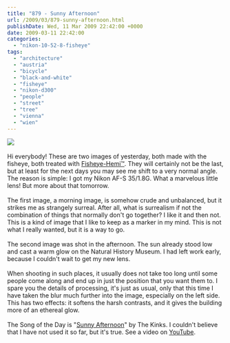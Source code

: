 ```yaml
---
title: "879 - Sunny Afternoon"
url: /2009/03/879-sunny-afternoon.html
publishDate: Wed, 11 Mar 2009 22:42:00 +0000
date: 2009-03-11 22:42:00
categories: 
  - "nikon-10-52-8-fisheye"
tags: 
  - "architecture"
  - "austria"
  - "bicycle"
  - "black-and-white"
  - "fisheye"
  - "nikon-d300"
  - "people"
  - "street"
  - "tree"
  - "vienna"
  - "wien"
---
```

<a href="https://d25zfm9zpd7gm5.cloudfront.net/1200x1200/2009/20090310_155730_ps.jpg" target="_blank"><img src="https://d25zfm9zpd7gm5.cloudfront.net/0600x0600/2009/20090310_155730_ps.jpg"/></a><br/><br/>Hi everybody! These are two images of yesterday, both made with the fisheye, both treated with <a href="http://www.imagetrendsinc.com/products/prodpage_hemi.asp" target="_blank">Fisheye-Hemi™</a>. They will certainly not be the last, but at least for the next days you may see me shift to a very normal angle. The reason is simple: I got my Nikon AF-S 35/1.8G. What a marvelous little lens! But more about that tomorrow.<br/><br/><a href="https://d25zfm9zpd7gm5.cloudfront.net/1200x1200/2009/20090310_083623_ps.jpg" target="_blank"><img alt="" border="0" src="https://d25zfm9zpd7gm5.cloudfront.net/0150x0150/2009/20090310_083623_ps.jpg" style="margin: 0pt 10px 0pt 0px; float: left;"/></a> The first image, a morning image, is somehow crude and unbalanced, but it strikes me as strangely surreal. After all, what is surrealism if not the combination of things that normally don't go together? I like it and then not. This is a kind of image that I like to keep as a marker in my mind. This is not what I really wanted, but it is a way to go.<br/><br/> The second image was shot in the afternoon. The sun already stood low and cast a warm glow on the Natural History Museum. I had left work early, because I couldn't wait to get my new lens. <br/><br/>When shooting in such places, it usually does not take too long until some people come along and end up in just the position that you want them to. I spare you the details of processing, it's just as usual, only that this time I have taken the blur much further into the image, especially on the left side. This has two effects: it softens the harsh contrasts, and it gives the building more of an ethereal glow.<br/><br/>The Song of the Day is "<a href="http://www.lyricsmode.com/lyrics/k/kinks/sunny_afternoon.html" target="_blank">Sunny Afternoon</a>" by The Kinks. I couldn't believe that I have not used it so far, but it's true. See a video on <a href="http://www.youtube.com/watch?v=1h1oRP7FfBw" target="_blank">YouTube</a>.
